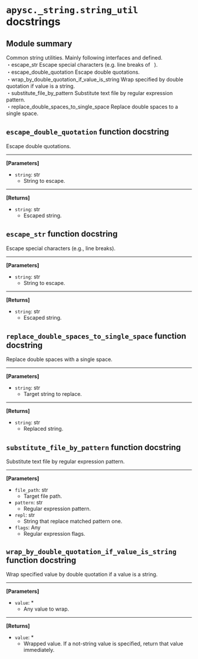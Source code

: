 # `apysc._string.string_util` docstrings

## Module summary

Common string utilities. Mainly following interfaces and defined. <br>・escape_str Escape special characters (e.g. line breaks of ` `). <br>・escape_double_quotation Escape double quotations. <br>・wrap_by_double_quotation_if_value_is_string Wrap specified by double quotation if value is a string. <br>・substitute_file_by_pattern Substitute text file by regular expression pattern. <br>・replace_double_spaces_to_single_space Replace double spaces to a single space.

## `escape_double_quotation` function docstring

Escape double quotations.<hr>

**[Parameters]**

- `string`: str
  - String to escape.

<hr>

**[Returns]**

- `string`: str
  - Escaped string.

## `escape_str` function docstring

Escape special characters (e.g., line breaks).<hr>

**[Parameters]**

- `string`: str
  - String to escape.

<hr>

**[Returns]**

- `string`: str
  - Escaped string.

## `replace_double_spaces_to_single_space` function docstring

Replace double spaces with a single space.<hr>

**[Parameters]**

- `string`: str
  - Target string to replace.

<hr>

**[Returns]**

- `string`: str
  - Replaced string.

## `substitute_file_by_pattern` function docstring

Substitute text file by regular expression pattern.<hr>

**[Parameters]**

- `file_path`: str
  - Target file path.
- `pattern`: str
  - Regular expression pattern.
- `repl`: str
  - String that replace matched pattern one.
- `flags`: Any
  - Regular expression flags.

## `wrap_by_double_quotation_if_value_is_string` function docstring

Wrap specified value by double quotation if a value is a string.<hr>

**[Parameters]**

- `value`: *
  - Any value to wrap.

<hr>

**[Returns]**

- `value`: *
  - Wrapped value. If a not-string value is specified, return that value immediately.